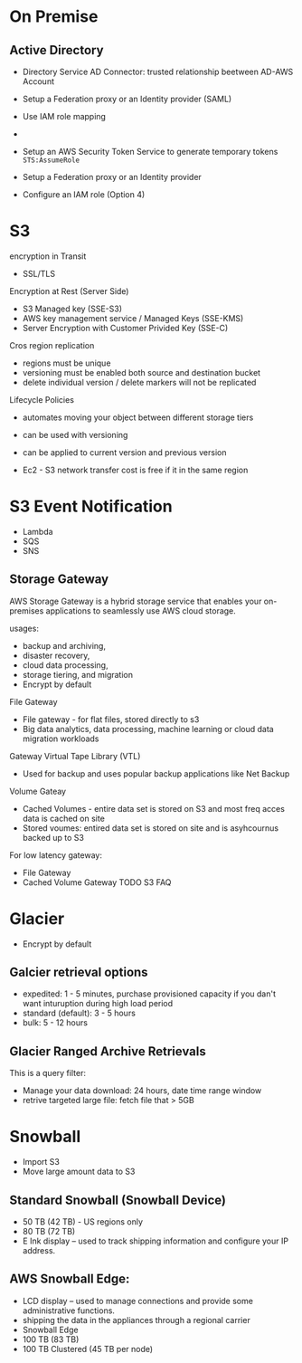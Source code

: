 # On Premise

## Active Directory
- Directory Service AD Connector: trusted relationship beetween AD-AWS Account
- Setup a Federation proxy or an Identity provider (SAML)
- Use IAM role mapping
- 
- Setup an AWS Security Token Service to generate temporary tokens  `STS:AssumeRole`


- Setup a Federation proxy or an Identity provider


- Configure an IAM role (Option 4) 


# S3
encryption in Transit
- SSL/TLS

Encryption at Rest (Server Side)
- S3 Managed key (SSE-S3)
- AWS key management service / Managed Keys (SSE-KMS)
- Server Encryption with Customer Privided Key (SSE-C)

Cros region replication
- regions must be unique
- versioning must be enabled both source and destination bucket
- delete individual version / delete markers will not be replicated

Lifecycle Policies
- automates moving your object between different storage tiers
- can be used with versioning
- can be applied to current version and previous version

- Ec2 - S3 network transfer cost is free if it in the same region

# S3 Event Notification
- Lambda
- SQS
- SNS   

## Storage Gateway
AWS Storage Gateway is a hybrid storage service that enables your on-premises applications to seamlessly use AWS cloud storage.

usages:
- backup and archiving, 
- disaster recovery, 
- cloud data processing, 
- storage tiering, and migration
- Encrypt by default


File Gateway 
- File gateway - for flat files, stored directly to s3
- Big data analytics, data processing, machine learning or cloud data migration workloads 


Gateway Virtual Tape Library (VTL)
- Used for backup and uses popular backup applications like Net Backup

Volume Gateay
- Cached Volumes - entire data set is stored on S3 and most freq acces data is cached on site
- Stored voumes: entired data set is stored on site and is asyhcournus backed up to S3

For low latency gateway:
- File Gateway
- Cached Volume Gateway
TODO S3 FAQ


# Glacier
- Encrypt by default

## Galcier retrieval options
- expedited: 1 - 5 minutes, purchase provisioned capacity if you dan't want inturuption during high load period
- standard (default): 3 - 5 hours
- bulk: 5 - 12 hours 

## Glacier Ranged Archive Retrievals
This is a query filter:
- Manage your data download: 24 hours, date time range window
- retrive targeted large file: fetch file that > 5GB


# Snowball
- Import S3
- Move large amount data to S3

## Standard Snowball (Snowball Device)
- 50 TB (42 TB) - US regions only	
- 80 TB (72 TB)	
- E Ink display – used to track shipping information and configure your IP address.	



## AWS Snowball Edge:
- LCD display – used to manage connections and provide some administrative functions.	
- shipping the data in the appliances through a regional carrier
- Snowball Edge
- 100 TB (83 TB)	
- 100 TB Clustered (45 TB per node)	